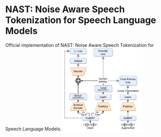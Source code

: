 # NAST: Noise Aware Speech Tokenization for Speech Language Models
Official implementation of NAST: Noise Aware Speech Tokenization for Speech Language Models.
<img src="diagram.png" alt="diagram" style="width:50%;height:auto;"/>


